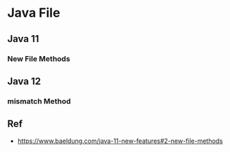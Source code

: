 # Java File

## Java 11

### New File Methods

## Java 12

### mismatch Method

## Ref
* https://www.baeldung.com/java-11-new-features#2-new-file-methods
